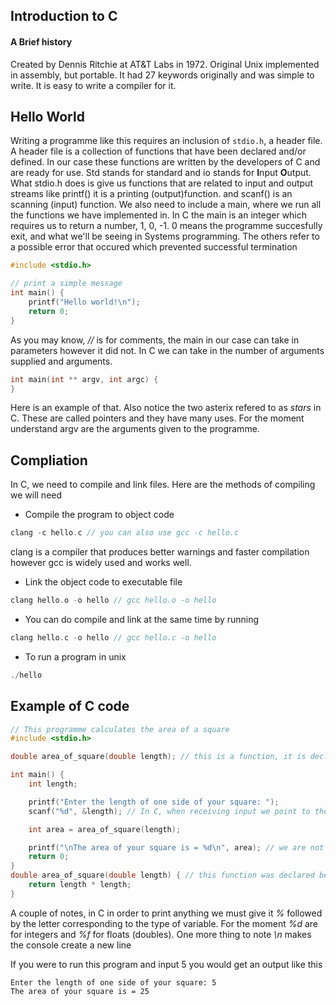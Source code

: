 ## Introduction to C

#### A Brief history
Created by Dennis Ritchie at AT&T Labs in 1972.
Original Unix implemented in assembly, but portable.
It had 27 keywords originally and was simple to write.
It is easy to write a compiler for it.

## Hello World

Writing a programme like this requires an inclusion of ``stdio.h``, a header file. A header file is a collection of functions that have been declared and/or defined.
In our case these functions are written by the developers of C and are ready for use. 
Std stands for standard and io stands for **I**nput **O**utput. What stdio.h does is give us functions that are related to input and output streams like printf()
it is a printing (output)function. and scanf() is an scanning (input) function. We also need to include a main, where we run all the functions we have implemented in. 
In C the main is an integer which requires us to return a number, 1, 0, -1.
0 means the programme succesfully exit, and what we'll be seeing in Systems programming. The others refer to a possible error that occured which prevented successful termination

```c
#include <stdio.h>

// print a simple message 
int main() {
	printf("Hello world!\n");
	return 0;
}
```

As you may know, *//* is for comments, the main in our case can take in parameters however it did not. In C we can take in the number of arguments supplied and arguments.

```c
int main(int ** argv, int argc) {
}
```

Here is an example of that. Also notice the two asterix refered to as *stars* in C. These are called pointers and they have many uses. For the moment understand argv are the 
arguments given to the programme.

## Compliation

In C, we need to compile and link files. Here are the methods of compiling we will need 

- Compile the program to object code
```c
clang -c hello.c // you can also use gcc -c hello.c
```

clang is a compiler that produces better warnings and faster compilation however gcc is widely used and works well.

- Link the object code to executable file
```c
clang hello.o -o hello // gcc hello.o -o hello
```

- You can do compile and link at the same time by running
```c
clang hello.c -o hello // gcc hello.c -o hello
```

- To run a program in unix
```c
./hello
```

## Example of C code

```c
// This programme calculates the area of a square
#include <stdio.h>

double area_of_square(double length); // this is a function, it is declared in the main file and not in a header, we must declare it before using it in C.

int main() {
	int length;

	printf("Enter the length of one side of your square: ");
	scanf("%d", &length); // In C, when receiving input we point to the address of the variable, hence the &. The %d is how we output/input integer variables.

	int area = area_of_square(length);

	printf("\nThe area of your square is = %d\n", area); // we are not receiving input hence the lack of &
	return 0;
}
double area_of_square(double length) { // this function was declared before running it, it needs to be defined now
	return length * length; 
}
```

A couple of notes, in C in order to print anything we must give it *%* followed by the letter corresponding to the type of variable. 
For the moment *%d* are for integers and *%f* for floats (doubles). One more thing to note *\n* makes the console create a new line

If you were to run this program and input 5 you would get an output like this
```
Enter the length of one side of your square: 5 
The area of your square is = 25

```
